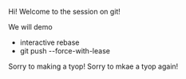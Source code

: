 Hi! Welcome to the session on git!

We will demo

- interactive rebase
- git push --force-with-lease

Sorry to making a tyop!
Sorry to mkae a tyop again!
